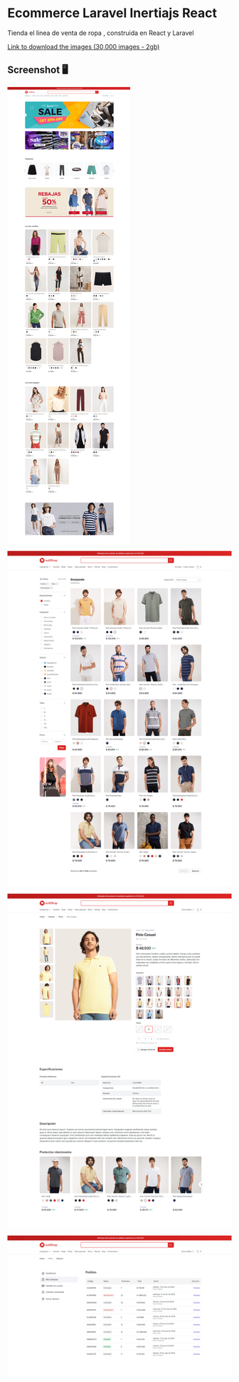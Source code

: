# Ecommerce Laravel Inertiajs React

Tienda el linea de venta de ropa , construida en React y Laravel


<a href="https://drive.google.com/file/d/1naudELoaIZCQ0jNCmnvjLdvjlw4jNXV5/view?usp=drive_link" target="_blank">Link to download the images (30,000 images - 2gb) </a>
## Screenshot 🖥️️

![screenshot-1](/public/screenshot/img-1.png)

![screenshot-1](/public/screenshot/img-2.png)

![screenshot-1](/public/screenshot/img-3.png)

![screenshot-1](/public/screenshot/img-4.png)

<!--
![screenshot-1](/public/screenshot/img-5.png)

![screenshot-1](/public/screenshot/img-6.png)

![screenshot-1](/public/screenshot/img-7.png)

![screenshot-1](/public/screenshot/img-8.png)

![screenshot-1](/public/screenshot/img-9.png) -->

<!--
Screenshot Dashboard

![screenshot-1](/public/screenshot/img-dashboard-1.png)

![screenshot-2](/public/screenshot/img-dashboard-2.png)

![screenshot-3](/public/screenshot/img-dashboard-3.png)

![screenshot-4](/public/screenshot/img-dashboard-4.png) -->
